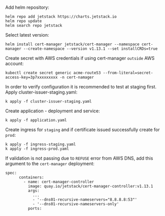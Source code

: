 Add helm repository:
```
helm repo add jetstack https://charts.jetstack.io
helm repo update
helm search repo jetstack
```
Select latest version:
```
helm install cert-manager jetstack/cert-manager --namespace cert-manager --create-namespace --version v1.13.1 --set installCRDs=true
```
Create secret with AWS credentials if using cert-manager `outside` AWS account:
```
kubectl create secret generic acme-route53 --from-literal=secret-access-key=3p7xxxxxxxxx -n cert-namager
```
In order to verify configuration it is recommended to test at staging first.
Apply cluster-issuer-staging.yaml:
```
k apply -f cluster-issuer-staging.yaml
```

Create application - deployment and service:
```
k apply -f application.yaml
```

Create ingress for `staging` and if certificate issued successfully create for `prod`:
```
k apply -f ingress-staging.yaml
k apply -f ingress-prod.yaml
```

If validation is not passing due to `REFUSE` error from AWS DNS, add this argument to the `cert-manager` deployment:

```
spec:
      containers:
        - name: cert-manager-controller
          image: quay.io/jetstack/cert-manager-controller:v1.13.1
          args:
            ...
            - '--dns01-recursive-nameservers="8.8.8.8:53"'
            - '--dns01-recursive-nameservers-only'
          ports:
```